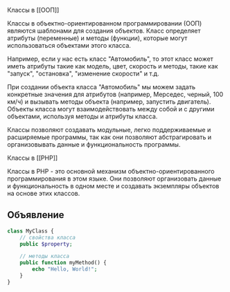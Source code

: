 Классы в [[ООП]]

Классы в объектно-ориентированном программировании (ООП) являются шаблонами для создания объектов. Класс определяет атрибуты (переменные) и методы (функции), которые могут использоваться объектами этого класса.

Например, если у нас есть класс "Автомобиль", то этот класс может иметь атрибуты такие как модель, цвет, скорость и методы, такие как "запуск", "остановка", "изменение скорости" и т.д.

При создании объекта класса "Автомобиль" мы можем задать конкретные значения для атрибутов (например, Мерседес, черный, 100 км/ч) и вызывать методы объекта (например, запустить двигатель). Объекты класса могут взаимодействовать между собой и с другими объектами, используя методы и атрибуты класса.

Классы позволяют создавать модульные, легко поддерживаемые и расширяемые программы, так как они позволяют абстрагировать и организовывать данные и функциональность программы.

Классы в [[РНР]]

Классы в PHP - это основной механизм объектно-ориентированного программирования в этом языке. Они позволяют организовать данные и функциональность в одном месте и создавать экземпляры объектов на основе этих классов.

## Объявление

```php
class MyClass {
    // свойства класса
    public $property;

    // методы класса
    public function myMethod() {
        echo "Hello, World!";
    }
}
```

